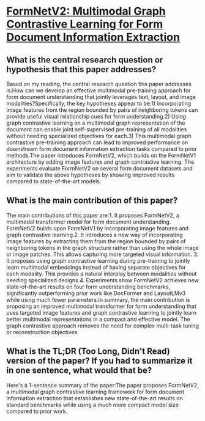 # [FormNetV2: Multimodal Graph Contrastive Learning for Form Document   Information Extraction](https://arxiv.org/abs/2305.02549)

## What is the central research question or hypothesis that this paper addresses?

Based on my reading, the central research question this paper addresses is:How can we develop an effective multimodal pre-training approach for form document understanding that jointly leverages text, layout, and image modalities?Specifically, the key hypotheses appear to be:1) Incorporating image features from the region bounded by pairs of neighboring tokens can provide useful visual relationship cues for form understanding.2) Using graph contrastive learning on a multimodal graph representation of the document can enable joint self-supervised pre-training of all modalities without needing specialized objectives for each.3) This multimodal graph contrastive pre-training approach can lead to improved performance on downstream form document information extraction tasks compared to prior methods.The paper introduces FormNetV2, which builds on the FormNetV1 architecture by adding image features and graph contrastive learning. The experiments evaluate FormNetV2 on several form document datasets and aim to validate the above hypotheses by showing improved results compared to state-of-the-art models.


## What is the main contribution of this paper?

The main contributions of this paper are:1. It proposes FormNetV2, a multimodal transformer model for form document understanding. FormNetV2 builds upon FormNetV1 by incorporating image features and graph contrastive learning.2. It introduces a new way of incorporating image features by extracting them from the region bounded by pairs of neighboring tokens in the graph structure rather than using the whole image or image patches. This allows capturing more targeted visual information. 3. It proposes using graph contrastive learning during pre-training to jointly learn multimodal embeddings instead of having separate objectives for each modality. This provides a natural interplay between modalities without needing specialized designs.4. Experiments show FormNetV2 achieves new state-of-the-art results on four form understanding benchmarks, significantly outperforming prior work like DocFormer and LayoutLMv3 while using much fewer parameters.In summary, the main contribution is proposing an improved multimodal transformer for form understanding that uses targeted image features and graph contrastive learning to jointly learn better multimodal representations in a compact and effective model. The graph contrastive approach removes the need for complex multi-task tuning or reconstruction objectives.


## What is the TL;DR (Too Long, Didn't Read) version of the paper? If you had to summarize it in one sentence, what would that be?

Here's a 1-sentence summary of the paper:The paper proposes FormNetV2, a multimodal graph contrastive learning framework for form document information extraction that establishes new state-of-the-art results on standard benchmarks while using a much more compact model size compared to prior work.
